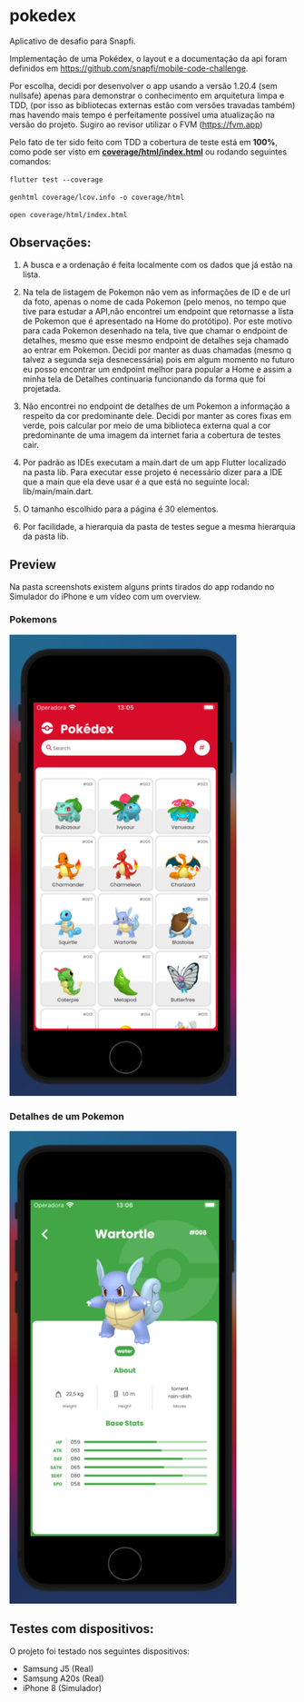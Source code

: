 # pokedex

Aplicativo de desafio para Snapfi.

Implementação de uma Pokédex, o layout e a documentação da api foram definidos em https://github.com/snapfi/mobile-code-challenge.

Por escolha, decidi por desenvolver o app usando a versão 1.20.4 (sem nullsafe) apenas para demonstrar o conhecimento em arquitetura limpa e TDD, (por isso as bibliotecas externas estão com versões travadas também) mas havendo mais tempo é perfeitamente possível uma atualização na versão do projeto. Sugiro ao revisor utilizar o FVM (https://fvm.app)

Pelo fato de ter sido feito com TDD a cobertura de teste está em **100%**, como pode ser visto em <a href="coverage/html/index.html">**coverage/html/index.html**</a> ou rodando seguintes comandos:

`flutter test --coverage`

`genhtml coverage/lcov.info -o coverage/html`

`open coverage/html/index.html`

## Observações:
1. A busca e a ordenação é feita localmente com os dados que já estão na lista.

2. Na tela de listagem de Pokemon não vem as informações de ID e de url da foto, apenas o nome de cada Pokemon (pelo menos, no tempo que tive para estudar a API,não encontrei um endpoint que retornasse a lista de Pokemon que é apresentado na Home do protótipo). Por este motivo para cada Pokemon desenhado na tela, tive que chamar o endpoint de detalhes, mesmo que esse mesmo endpoint de detalhes  seja chamado ao entrar em Pokemon. Decidi por manter as duas chamadas (mesmo q talvez a segunda seja desnecessária) pois em algum momento no futuro eu posso encontrar um endpoint melhor para popular a Home e assim a minha tela de Detalhes continuaria funcionando da forma que foi projetada.

3. Não encontrei no endpoint de detalhes de um Pokemon a informação a respeito da cor predominante dele. Decidi por manter as cores fixas em verde, pois calcular por meio de uma biblioteca externa qual a cor predominante de uma imagem da internet faria a cobertura de testes cair.

4. Por padrão as IDEs executam a main.dart de um app Flutter localizado na pasta lib. Para executar esse projeto é necessário dizer para a IDE que a main que ela deve usar é a que está no seguinte local: lib/main/main.dart.

5. O tamanho escolhido para a página é 30 elementos.
6. Por facilidade, a hierarquia da pasta de testes segue a mesma hierarquia da pasta lib. 

## Preview

Na pasta screenshots existem alguns prints tirados do app rodando no Simulador do iPhone e um vídeo com um overview.
### Pokemons
<img src="/screenshots/pokemons_page.png" width="400" title="Home"/>

### Detalhes de um Pokemon
<img src="/screenshots/pokemon_details_page.png" width="400" title="Detalhes"/>

## Testes com dispositivos:
O projeto foi testado nos seguintes dispositivos:
- Samsung J5 (Real)
- Samsung A20s (Real)
- iPhone 8 (Simulador)
